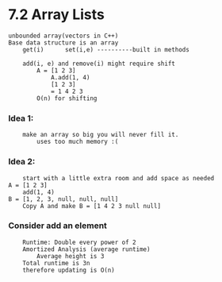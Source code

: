 # 7.2 Array Lists
    unbounded array(vectors in C++)
    Base data structure is an array
        get(i)      set(i,e) ----------built in methods

        add(i, e) and remove(i) might require shift
            A = [1 2 3]
                A.add(1, 4)
                [1 2 3]
                = 1 4 2 3 
            O(n) for shifting
### Idea 1:
        make an array so big you will never fill it.
            uses too much memory :(
### Idea 2:
        start with a little extra room and add space as needed
    A = [1 2 3]
        add(1, 4)
    B = [1, 2, 3, null, null, null]
        Copy A and make B = [1 4 2 3 null null]
### Consider add an element
        Runtime: Double every power of 2
        Amortized Analysis (average runtime)
            Average height is 3
        Total runtime is 3n
        therefore updating is O(n)

    